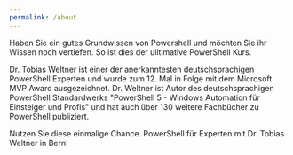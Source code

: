 ```yaml
---
permalink: /about
---
```

Haben Sie ein gutes Grundwissen von Powershell und möchten Sie ihr Wissen noch vertiefen. So ist dies der ulitimative PowerShell Kurs.

Dr. Tobias Weltner ist einer der anerkanntesten deutschsprachigen PowerShell Experten und wurde zum 12. Mal in Folge mit dem Microsoft MVP Award ausgezeichnet. Dr. Weltner ist Autor des deutschsprachigen PowerShell Standardwerks "PowerShell 5 - Windows Automation für Einsteiger und Profis" und hat auch über 130 weitere Fachbücher zu PowerShell publiziert.

Nutzen Sie diese einmalige Chance. PowerShell für Experten mit Dr. Tobias Weltner in Bern!